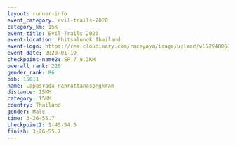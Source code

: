 ```yaml
--- 
layout: runner-info 
event_category: evil-trails-2020 
category_km: 15K 
event-title: Evil Trails 2020 
event-location: Phitsalunok Thailand 
event-logo: https://res.cloudinary.com/raceyaya/image/upload/v1579480618/logo/evil-trails_wm80bv.jpg 
event-date: 2020-01-19 
checkpoint-name2: SP 7 8.3KM 
overall_rank: 220
gender_rank: 86
bib: 15011
name: Lapasrada Panrattanasongkram
distance: 15KM
category: 15KM
country: Thailand
gender: Male
time: 3-26-55.7
checkpoint2: 1-45-54.5
finish: 3-26-55.7
--- 
```


